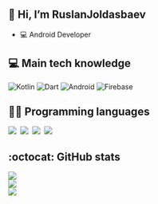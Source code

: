 ## 👋 Hi, I’m RuslanJoldasbaev
- 💻 Android Developer

<!---
RuslanJoldasbaev/RuslanJoldasbaev is a ✨ special ✨ repository because its `README.md` (this file) appears on your GitHub profile.
You can click the Preview link to take a look at your changes.
--->

## 💻  Main tech knowledge
![Kotlin](https://img.shields.io/badge/Kotlin-0095D5?&style=flat-square&logo=kotlin&logoColor=white)
![Dart](https://img.shields.io/badge/Dart-0095D5?&style=flat-square&logo=kotlin&logoColor=white)
![Android](https://img.shields.io/badge/Android-3DDC84?style=flat-square&logo=android&logoColor=white)
![Firebase](https://img.shields.io/badge/Firebase-FFCA28.svg?&style=flat-square&logo=firebase&logoColor=white)

## 👨‍💻  Programming languages

<img  src="https://img.shields.io/badge/Kotlin-8382E3?style=for-the-badge&logo=kotlin&logoColor=white">&nbsp;
<img  src="https://img.shields.io/badge/Dart-8382E3?style=for-the-badge&logo=dart&logoColor=white">&nbsp;
<img  src="https://img.shields.io/badge/Python-E56F08?style=for-the-badge&logo=python&logoColor=white">&nbsp;
<img  src="https://img.shields.io/badge/C++-b33939?style=for-the-badge&logo=sql&logoColor=white">&nbsp;


## :octocat: GitHub stats

<img src="https://github-readme-stats.vercel.app/api?username=RuslanJoldasbaev&count_private=true&show_icons=true&theme=tokyonight" /><br/>
<img src="https://github-readme-streak-stats.herokuapp.com/?user=RuslanJoldasbaev&theme=tokyonight" /><br/>
<img src="https://github-readme-stats.vercel.app/api/top-langs/?username=RuslanJoldasbaev&layout=compact&theme=tokyonight&langs_count=10" />
